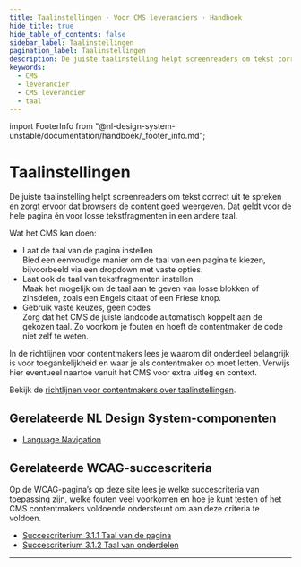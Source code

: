```yaml
---
title: Taalinstellingen · Voor CMS leveranciers · Handboek
hide_title: true
hide_table_of_contents: false
sidebar_label: Taalinstellingen
pagination_label: Taalinstellingen
description: De juiste taalinstelling helpt screenreaders om tekst correct uit te spreken en zorgt ervoor dat browsers de content goed weergeven. Dat geldt voor de hele pagina én voor losse tekstfragmenten in een andere taal.
keywords:
  - CMS
  - leverancier
  - CMS leverancier
  - taal
---
```


<!-- @license CC0-1.0 -->

import FooterInfo from "@nl-design-system-unstable/documentation/handboek/\_footer_info.md";

# Taalinstellingen

De juiste taalinstelling helpt screenreaders om tekst correct uit te spreken en zorgt ervoor dat browsers de content goed weergeven. Dat geldt voor de hele pagina én voor losse tekstfragmenten in een andere taal.

Wat het CMS kan doen:

- Laat de taal van de pagina instellen  
  Bied een eenvoudige manier om de taal van een pagina te kiezen, bijvoorbeeld via een dropdown met vaste opties.
- Laat ook de taal van tekstfragmenten instellen  
  Maak het mogelijk om de taal aan te geven van losse blokken of zinsdelen, zoals een Engels citaat of een Friese knop.
- Gebruik vaste keuzes, geen codes  
  Zorg dat het CMS de juiste landcode automatisch koppelt aan de gekozen taal. Zo voorkom je fouten en hoeft de contentmaker de code niet zelf te weten.

In de richtlijnen voor contentmakers lees je waarom dit onderdeel belangrijk is voor toegankelijkheid en waar je als contentmaker op moet letten. Verwijs hier eventueel naartoe vanuit het CMS voor extra uitleg en context.

Bekijk de [richtlijnen voor contentmakers over taalinstellingen](/richtlijnen/content/taalinstellingen).

## Gerelateerde NL Design System-componenten

- [Language Navigation](/language-navigation)

## Gerelateerde WCAG-succescriteria

Op de WCAG-pagina’s op deze site lees je welke succescriteria van toepassing zijn, welke fouten veel voorkomen en hoe je kunt testen of het CMS contentmakers voldoende ondersteunt om aan deze criteria te voldoen.

- [Succescriterium 3.1.1 Taal van de pagina](/wcag/3.1.1)
- [Succescriterium 3.1.2 Taal van onderdelen](/wcag/3.1.2)

---

<FooterInfo />
